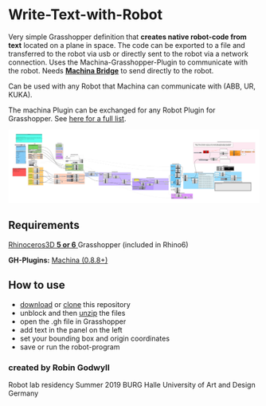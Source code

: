 # Write-Text-with-Robot
Very simple Grasshopper definition that **creates native robot-code from text** located on a plane in space. The code can be exported to a file and transferred to the robot via usb or directly sent to the robot via a network connection.
Uses the Machina-Grasshopper-Plugin to communicate with the robot. Needs [**Machina Bridge**](https://github.com/RobotExMachina/Machina-Bridge) to send directly to the robot. 

Can be used with any Robot that Machina can communicate with (ABB, UR, KUKA).

The machina Plugin can be exchanged for any Robot Plugin for Grasshopper. See [here for a full list](https://github.com/robin-gdwl/Robots-in-Grasshopper).

![GH-Definition](TextToRobot_CanvasCapture_01.png)

## Requirements
[Rhinoceros3D **5 or 6** ](https://www.rhino3d.com/)
Grasshopper (included in Rhino6)

**GH-Plugins:** 
[Machina (0.8.8+)](https://github.com/RobotExMachina/Machina-Grasshopper)

## How to use 
- [download](https://github.com/robin-gdwl/Universal-Robot-Text-Writing/archive/master.zip) or [clone](https://docs.github.com/en/github/creating-cloning-and-archiving-repositories/cloning-a-repository) this repository 
- unblock and then [unzip](https://wiki.mcneel.com/rhino/unblockplugin) the files
- open the .gh file in Grasshopper 
- add text in the panel on the left
- set your bounding box and origin coordinates
- save or run the robot-program

### created by Robin Godwyll
Robot lab residency Summer 2019
BURG Halle University of Art and Design Germany

